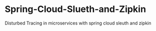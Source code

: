 # Spring-Cloud-Slueth-and-Zipkin
Disturbed Tracing in microservices with spring cloud sleuth and zipkin
